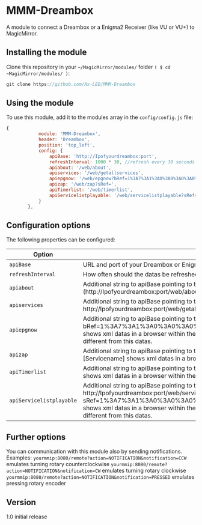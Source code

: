 # MMM-Dreambox
A module to connect a Dreambox or a Enigma2 Receiver (like VU or VU+) to MagicMirror.

## Installing the module
Clone this repository in your `~/MagicMirror/modules/` folder `( $ cd ~MagicMirror/modules/ )`:
````javascript
git clone https://github.com/Ax-LED/MMM-Dreambox
````

## Using the module

To use this module, add it to the modules array in the `config/config.js` file:
````javascript
{
			module: 'MMM-Dreambox',
			header: 'Dreambox',
			position: 'top_left',
			config: {
				apiBase: 'http://Ipofyourdreambox:port',
				refreshInterval: 1000 * 30, //refresh every 30 seconds
				apiabout: '/web/about',
				apiservices: '/web/getallservices',
				apiepgnow: '/web/epgnow?bRef=1%3A7%3A1%3A0%3A0%3A0%3A0%3A0%3A0%3A0%3AFROM%20BOUQUET%20%22userbouquet.favourites.tv%22%20ORDER%20BY%20bouquet',
				apizap: '/web/zap?sRef=',
				apiTimerlist: '/web/timerlist',
				apiServicelistplayable: '/web/servicelistplayable?sRef=1%3A7%3A1%3A0%3A0%3A0%3A0%3A0%3A0%3A0%3AFROM%20BOUQUET%20%22userbouquet.favourites.tv%22%20ORDER%20BY%20bouquet'
			}
		},
````
## Configuration options

The following properties can be configured:


<table width="100%">
	<thead>
		<tr>
			<th>Option</th>
			<th width="100%">Description</th>
		</tr>
	</thead>
	<tbody>
		<tr>
			<td><code>apiBase</code></td>
			<td>URL and port of your Dreambox or Enigma2 Receiver.</td>
		</tr>
		<tr>
			<td><code>refreshInterval</code></td>
			<td>How often should the datas be refreshed.</td>
		</tr>
		<tr>
			<td><code>apiabout</code></td>
			<td>Additional string to apiBase pointing to the xml file of your Dreambox where some <code>about</code> datas can be found. Test if [http://Ipofyourdreambox:port/web/about](http://Ipofyourdreambox:port/web/about) shows xml datas in a browser within the same network of your Dreambox.</td>
		</tr>
		<tr>
			<td><code>apiservices</code></td>
			<td>Additional string to apiBase pointing to the xml file of your Dreambox where some <code>getallservices</code> datas can be found. Test if http://Ipofyourdreambox:port/web/getallservices shows xml datas in a browser within the same network of your Dreambox.</td>
		</tr>
		<tr>
			<td><code>apiepgnow</code></td>
			<td>Additional string to apiBase pointing to the xml file of your Dreambox where some <code>epgnow</code> datas can be found. Test if http://Ipofyourdreambox:port/web/epgnow?bRef=1%3A7%3A1%3A0%3A0%3A0%3A0%3A0%3A0%3A0%3AFROM%20BOUQUET%20%22userbouquet.favourites.tv%22%20ORDER%20BY%20bouquet shows xml datas in a browser within the same network of your Dreambox. Everything behind bRef= depends on your individual Dreambox settings and can be different from this datas.</td>
		</tr>
		<tr>
			<td><code>apizap</code></td>
			<td>Additional string to apiBase pointing to the xml file of your Dreambox where some <code>Zap</code> datas can be send. Test if http://Ipofyourdreambox:port/web/zap?sRef=[Servicename] shows xml datas in a browser within the same network of your Dreambox.</td>
		</tr>
		<tr>
			<td><code>apiTimerlist</code></td>
			<td>Additional string to apiBase pointing to the xml file of your Dreambox where some <code>Timer</code> datas can be found. Test if http://Ipofyourdreambox:port/web/timerlist shows xml datas in a browser within the same network of your Dreambox.</td>
		</tr>
		<tr>
			<td><code>apiServicelistplayable</code></td>
			<td>Additional string to apiBase pointing to the xml file of your Dreambox where some <code>Servicelistplayable</code> datas can be found. Test if http://Ipofyourdreambox:port/web/servicelistplayable?sRef=1%3A7%3A1%3A0%3A0%3A0%3A0%3A0%3A0%3A0%3AFROM%20BOUQUET%20%22userbouquet.favourites.tv%22%20ORDER%20BY%20bouquet shows xml datas in a browser within the same network of your Dreambox. Everything behind sRef= depends on your individual Dreambox settings and can be different from this datas.</td>
		</tr>
   </table>

   ## Further options
   You can communication with this module also by sending notifications.
   Examples:
   <code>yourmmip:8080/remote?action=NOTIFICATION&notification=CCW</code> emulates turning rotary counterclockwise
   <code>yourmmip:8080/remote?action=NOTIFICATION&notification=CW</code> emulates turning rotary clockwise
   <code>yourmmip:8080/remote?action=NOTIFICATION&notification=PRESSED</code> emulates pressing rotary encoder

   ## Version
   1.0 initial release
